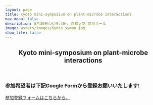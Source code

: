 ```yaml
---
layout: page
title: Kyoto mini-symposium on plant-microbe interactions
nav-menu: false
description: 5月30日(木)9:30~、京都大学 益川ホール
image: assets/images/Kyoto_sympo.jpg
show_tile: false
---
```


<!-- Main -->
<div id="main">

<!-- One -->
<section id="one">
	<div class="inner">
        <header class="major">
			<h2>Kyoto mini-symposium on plant-microbe interactions</h2>
		</header>
        <h3>参加希望者は下記Google Formから登録お願いいたします!</h3>
		<a href="https://forms.gle/sA7mkHq1QgH9Xibb9">参加登録フォームはこちらから。</a>
    <div>
    <div class="inner">
        <span class="image fit"><img src="{% link assets/images/Kyoto_sympo_poster.jpg %}" alt="" /></span>
	</div>
</section>

